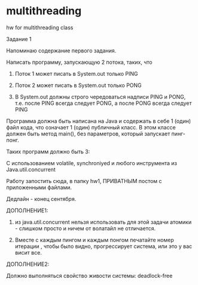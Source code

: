 # multithreading
hw for multithreading class

Задание 1 

Напоминаю содержание первого задания. 

Написать программу, запускающую 2 потока, таких, что

1. Поток 1 может писать в System.out только PING

2. Поток 2 может писать в System.out только PONG

3. В System.out должны строго чередоваться надписи PING и PONG, т.е. после PING всегда следует PONG, а после PONG всегда следует PING

Программа должна быть написана на Java и содержать в себе 1 (один) файл кода, что означает 1 (один) публичный класс. В этом классе должен быть метод main(), без параметров, который запускает пинг-понг.

Таких программ должно быть 3:

С использованием volatile, synchroniyed и любого инструмента из Java.util.concurrent

Работу запостить сюда, в папку hw1, ПРИВАТНЫМ постом с приложенными файлами.

Дедлайн - конец сентября.

 

ДОПОЛНЕНИЕ1:

1. из java.util.concurrent нельзя использовать для этой задачи атомики - слишком просто и ничем от волатайл не отличается.

2. Вместе с каждым пингом и каждым понгом печатайте номер итерации , чтобы было видно, прогрессирует система, или это у вас висит все.

 

ДОПОЛНЕНИЕ2:

Должно выполняться свойство живости системы: deadlock-free

